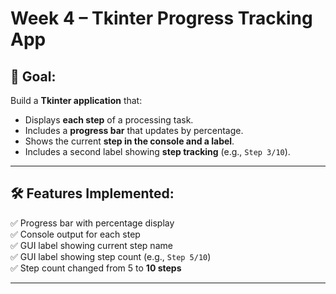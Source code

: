 # Week 4 – Tkinter Progress Tracking App

## 🎯 Goal:
Build a **Tkinter application** that:

- Displays **each step** of a processing task.
- Includes a **progress bar** that updates by percentage.
- Shows the current **step in the console and a label**.
- Includes a second label showing **step tracking** (e.g., `Step 3/10`).

---

## 🛠️ Features Implemented:

✅ Progress bar with percentage display  
✅ Console output for each step  
✅ GUI label showing current step name  
✅ GUI label showing step count (e.g., `Step 5/10`)  
✅ Step count changed from 5 to **10 steps**

---



